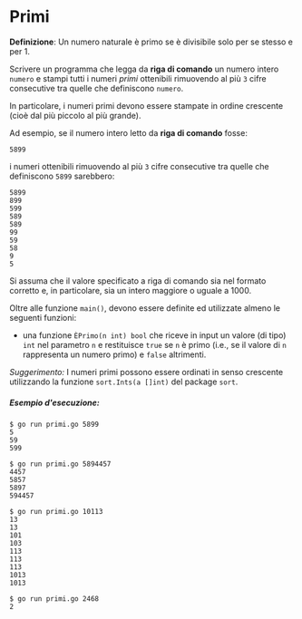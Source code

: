 # Primi 

**Definizione**: Un numero naturale è primo se è divisibile solo per se stesso e per 1.

Scrivere un programma che legga da **riga di comando** un numero intero `numero` e stampi tutti i numeri *primi* ottenibili rimuovendo al più `3` cifre consecutive tra quelle che definiscono `numero`.

In particolare, i numeri primi devono essere stampate in ordine crescente (cioè dal più piccolo al più grande).

Ad esempio, se il numero intero letto da **riga di comando** fosse:

`5899`

i numeri ottenibili rimuovendo al più `3` cifre consecutive tra quelle che definiscono `5899` sarebbero:

```text
5899
899
599
589
589
99
59
58
9
5
```

Si assuma che il valore specificato a riga di comando sia nel formato corretto e, in particolare, sia un intero maggiore o uguale a 1000.

Oltre alle funzione `main()`, devono essere definite ed utilizzate almeno le seguenti funzioni:
* una funzione `ÈPrimo(n int) bool` che riceve in input un valore (di tipo) `int` nel parametro `n` e restituisce `true` se `n` è primo (i.e., se il valore di `n` rappresenta un numero primo) e `false` altrimenti.

*Suggerimento:* I numeri primi possono essere ordinati in senso crescente  utilizzando la funzione `sort.Ints(a []int)` del package `sort`.

##### Esempio d'esecuzione:

```text
$ go run primi.go 5899
5
59
599

$ go run primi.go 5894457
4457
5857
5897
594457

$ go run primi.go 10113
13
13
101
103
113
113
113
1013
1013

$ go run primi.go 2468
2
```